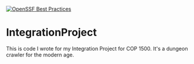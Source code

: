 [![OpenSSF Best Practices](https://www.bestpractices.dev/projects/10324/badge)](https://www.bestpractices.dev/projects/10324)
# IntegrationProject
This is code I wrote for my Integration Project for COP 1500. It's a dungeon crawler for the modern age.
